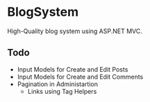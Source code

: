 # BlogSystem
High-Quality blog system using ASP.NET MVC.

## Todo
* Input Models for Create and Edit Posts
* Input Models for Create and Edit Comments
* Pagination in Administartion
	* Links using Tag Helpers